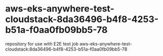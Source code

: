 # aws-eks-anywhere-test-cloudstack-8da36496-b4f8-4253-b51a-f0aa0fb09bb5-78
repository for use with E2E test job aws-eks-anywhere-test-cloudstack:8da36496-b4f8-4253-b51a-f0aa0fb09bb5-78
